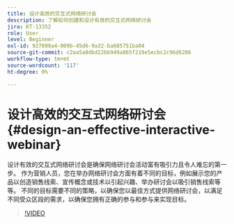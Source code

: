 ```yaml
---
title: 设计高效的交互式网络研讨会
description: 了解如何创建和设计有效的交互式网络研讨会
jira: KT-13352
role: User
level: Beginner
exl-id: 927099a4-009b-45d6-9a32-ba685751ba04
source-git-commit: c2aa5a0dbd22bb949a865f219e5ecbc2c96d6286
workflow-type: tm+mt
source-wordcount: '117'
ht-degree: 0%

---
```


# 设计高效的交互式网络研讨会 {#design-an-effective-interactive-webinar}

设计有效的交互式网络研讨会是确保网络研讨会活动富有吸引力且令人难忘的第一步。 作为营销人员，您在举办网络研讨会方面有着不同的目标，例如展示您的产品以创造销售线索、宣传概念或技术以引起兴趣、举办研讨会以吸引销售线索等等。 不同的目标需要不同的策略，以确保您以最佳方式提供网络研讨会，以满足不同受众区段的需求，以确保您拥有正确的参与和参与来实现目标。

>[!VIDEO](https://video.tv.adobe.com/v/3418602?q=9)
